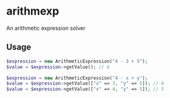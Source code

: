 # arithmexp
An arithmetic expression solver

## Usage
```php
$expression = new ArithmeticExpression("4 - 3 + 5");
$value = $expression->getValue(); // 6

$expression = new ArithmeticExpression("4 - x + y");
$value = $expression->getValue(["x" => 3, "y" => 5]); // 6
$value = $expression->getValue(["x" => 4, "y" => 5]); // 5
```
